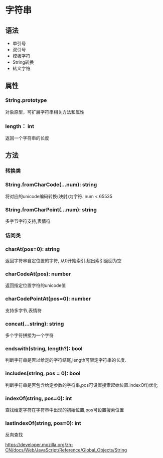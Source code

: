 # 字符串

## 语法
- 单引号
- 双引号
- 模板字符
- String转换
- 转义字符

## 属性

### String.prototype
对象原型，可扩展字符串相关方法和属性

### length： int
返回一个字符串的长度

## 方法
### 转换类
### String.fromCharCode(...num): string
将对应的unicode编码转换(映射)为字符. num < 65535

### String.fromCharPoint(...num): string
多字节字符支持,表情符

### 访问类
### charAt(pos=0): string
返回字符串自定位置的字符, 从0开始索引.超出索引返回为空

### charCodeAt(pos): number
返回指定位置字符的unicode值

### charCodePointAt(pos=0): number
支持多字节,表情符

### concat(...string): string
多个字符拼接为一个字符

### endswith(string, length?): bool
判断字符串是否以给定的字符结尾,length可限定字符串的长度.

### includes(string, pos = 0): bool
判断字符串是否包含给定参数的字符串,pos可设置搜索起始位置.indexOf()优化

### indexOf(string, pos=0): int
查找给定字符在字符串中出现的初始位置,pos可设置搜索位置

### lastIndexOf(string, pos=0): int
反向查找


https://developer.mozilla.org/zh-CN/docs/Web/JavaScript/Reference/Global_Objects/String

